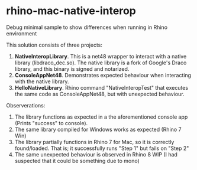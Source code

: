 # rhino-mac-native-interop
Debug minimal sample to show differences when running in Rhino environment

This solution consists of three projects:
1. **NativeInteropLibrary**. This is a net48 wrapper to interact with a native library (libdraco_dec.so). The native library is a fork of Google's Draco library, and this binary is signed and notarized.
2. **ConsoleAppNet48**. Demonstrates expected behaviour when interacting with the native library.
3. **HelloNativeLibrary**. Rhino command "NativeInteropTest" that executes the same code as ConsoleAppNet48, but with unexpected behaviour.

Observerations:
1. The library functions as expected in a the aforementioned console app (Prints "success" to console).
2. The same library compiled for Windows works as expected (Rhino 7 Win)
3. The library partially functions in Rhino 7 for Mac, so it is correctly found/loaded. That is; it successfully runs "Step 1" but fails on "Step 2"
4. The same unexpected behaviour is observed in Rhino 8 WIP (I had suspected that it could be something due to mono)
